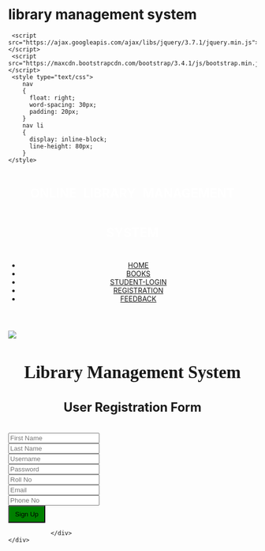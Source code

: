 # library management system
<?php
    include "connection.php";
   
?>

<!DOCTYPE html>
<html>
<head>

<title>Student Registration</title>
<link rel="stylesheet" type="text/css" href="style.css">
<meta charset="utf-8">
<meta name="viewport" content="width=device-width,initial-scale=1">
<script>
             function validateForm()
             {
              var inputField=document.getElementById("myInput");
              var inputvalue=inputField.value.trim();
              if(inputvalue==="")
              {
              alert("Please fill out this field");
              return false;
              }
              return true;
             }
    </script>
     <link rel="stylesheet" href="https://maxcdn.bootstrapcdn.com/bootstrap/3.4.1/css/bootstrap.min.css">

     <script src="https://ajax.googleapis.com/ajax/libs/jquery/3.7.1/jquery.min.js"></script>
     <script src="https://maxcdn.bootstrapcdn.com/bootstrap/3.4.1/js/bootstrap.min.js"></script>
     <style type="text/css">
        nav
        {
          float: right;
          word-spacing: 30px;
          padding: 20px;
        }
        nav li
        {
          display: inline-block;
          line-height: 80px;
        }
    </style>  

</head>
<body>
<header>
<div class="logo">
          <h1 style="color: white;font-size: 25px;word-spacing:8px;line-height: 80px;margin-top: 20px;">ONLINE LIBRARY MANAGEMENT SYSTEM</h1>
    </div>
                <nav>
                  <ul>
                  <li><a href="index.php">HOME</a></li>
                  <li><a href="books.php">BOOKS</a></li>
                  <li><a href="student_login.php">STUDENT-LOGIN</a></li>
                  <li><a href="registration.php">REGISTRATION</a></li>
                  <li><a href="books.php">FEEDBACK</a></li>
                  </ul>
                </nav>

</header>
<section>
    <div class="Registration">
                <img src="C:\Users\ELCOT\Downloads\high-angle-clipboard-pencils-arrangement.jpg">
                <div class="box2">
                   <h1 style="text-align: center;font-size: 35px;font-family: Lucida Console;">Library Management System</h1>
                   <h1 style="text-align: center;font-size: 25px;">User Registration Form</h1>  
                   <form name="Registration" action="" method="post" id="myForm" onsubmit="return validateForm()">
                       <div class="login">
                        <br>
                         <input class="form-control" type="text" name="first" placeholder="First Name" required=""><br>
                         <input class="form-control" type="text" name="last" placeholder="Last Name" required=""><br>
                         <input class="form-control" type="text" name="username" placeholder="Username" id="myInput"><br>
                         <input class="form-control" type="password" name="password" placeholder="Password" id="myInput"><br>
                         <input class="form-control" type="text" name="roll" placeholder="Roll No" required=""><br>
                         <input class="form-control" type="email" name="email" placeholder="Email" required=""><br>
                         <input class="form-control" type="text" name="contact" placeholder="Phone No" required=""><br>
                         <button class="btn btn-default" type="submit" name="submit" value="Sign Up " style="background-color: green;color: black;width: 75px;height: 35px;">Sign Up</button>
                       </div>
                   </form>
                   
                </div>
    </div>
</section>

   <?php
         if(isset($_POST['submit']))
       {
       
        mysqli_query($db,"INSERT INTO 'STUDENT' VALUES('$_POST[first]','$_POST[last]','$_POST[username]','$_POST[password]','$_POST[roll]','$_POST[email]','$_POST[contact]');");
       }

    ?>        
</body>
</html>
    
